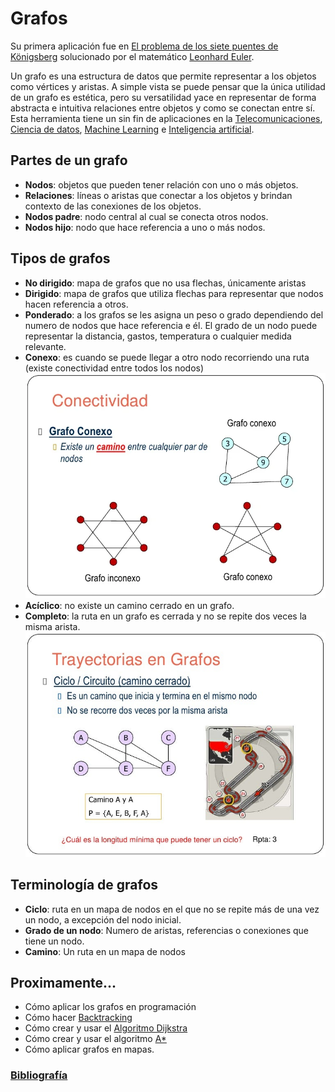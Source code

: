 # Grafos

Su primera aplicación fue en [El problema de los siete puentes de Königsberg](Anexos\El_problema_de_los_siete_puentes_de_Königsberg.md) solucionado por el matemático [Leonhard Euler](Mencion\Leonhard_Euler.md).

Un grafo es una estructura de datos que permite representar a los objetos como vértices y aristas. A simple vista se puede pensar que la única utilidad de un grafo es estética, pero su versatilidad yace en representar de forma abstracta e intuitiva relaciones entre objetos y como se conectan entre sí. Esta herramienta tiene un sin fin de aplicaciones en la [Telecomunicaciones](Anexos\Telecomunicaciones.md), [Ciencia de datos](Anexos\Ciencia_de_datos.md), [Machine Learning](Anexos\Machine_Learning.md) e [Inteligencia artificial](Anexos\Inteligencia_artificial.md).

## Partes de un grafo

- **Nodos**: objetos que pueden tener relación con uno o más objetos.
- **Relaciones**: líneas o aristas que conectar a los objetos y brindan contexto de las conexiones de los objetos.
- **Nodos padre**: nodo central al cual se conecta otros nodos.
- **Nodos hijo**: nodo que hace referencia a uno o más nodos.

## Tipos de grafos

- **No dirigido**: mapa de grafos que no usa flechas, únicamente aristas
- **Dirigido**: mapa de grafos que utiliza flechas para representar que nodos hacen referencia a otros.
- **Ponderado**: a los grafos se les asigna un peso o grado dependiendo del numero de nodos que hace referencia e él. El grado de un nodo puede representar la distancia, gastos, temperatura o cualquier medida relevante.
- **Conexo**: es cuando se puede llegar a otro nodo recorriendo una ruta (existe conectividad entre todos los nodos)
  ![Grafo conexo](Anexos\conexo.png)
- **Acíclico**: no existe un camino cerrado en un grafo.
- **Completo**: la ruta en un grafo es cerrada y no se repite dos veces la misma arista.
  ![Grafo completo](Anexos\completo.png)

## Terminología de grafos

- **Ciclo**: ruta en un mapa de nodos en el que no se repite más de una vez un nodo, a excepción del nodo inicial.
- **Grado de un nodo**: Numero de aristas, referencias o conexiones que tiene un nodo.
- **Camino**: Un ruta en un mapa de nodos

## Proximamente...

- Cómo aplicar los grafos en programación
- Cómo hacer [Backtracking](Algoritmos\Backtracking.md)
- Cómo crear y usar el [Algoritmo Dijkstra](Algoritmos\Dijkstra.md)
- Cómo crear y usar el algoritmo [A\*](Algoritmos\A✳️.md)
- Cómo aplicar grafos en mapas.

### [Bibliografía](Bibliografía\Bibliografía.md)
